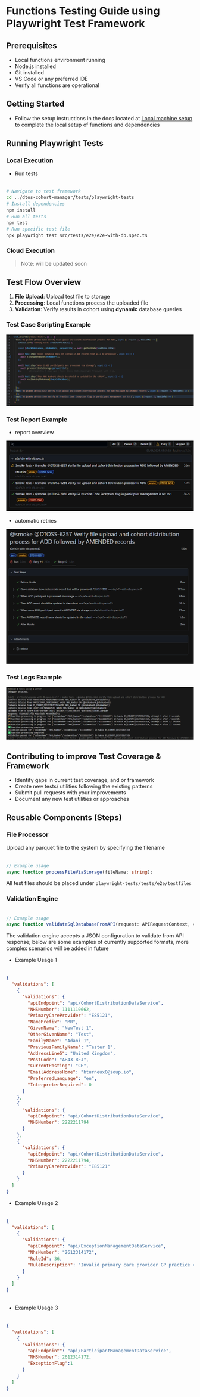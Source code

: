 # Functions Testing Guide using Playwright Test Framework

## Prerequisites

- Local functions environment running
- Node.js installed
- Git installed
- VS Code or any preferred IDE
- Verify all functions are operational

## Getting Started

- Follow the setup instructions in the docs located at [Local machine setup](../../docs/user-guides/Local_machine_setup.md) to complete the local setup of functions and dependencies

## Running Playwright Tests

### Local Execution

- Run tests

```bash

# Navigate to test framework
cd ../dtos-cohort-manager/tests/playwright-tests
# Install dependencies
npm install
# Run all tests
npm test
# Run specific test file
npx playwright test src/tests/e2e/e2e-with-db.spec.ts

```

### Cloud Execution

>Note: will be updated soon

## Test Flow Overview

1. **File Upload**: Upload test file to storage
2. **Processing**: Local functions process the uploaded file
3. **Validation**: Verify results in cohort using **dynamic** database queries

### Test Case Scripting Example

![smoke test example](../../docs/assets/test-playwright-smoke-example.png)

### Test Report Example

- report overview

![default report](../../docs/assets/test-playwright-report-example.png)

- automatic retries

![automatic retries](../../docs/assets/test-playwright-automatic-retry-example.png)

### Test Logs Example

![test logs example](../../docs/assets/test-playwright-logs-example.png)

## Contributing to improve Test Coverage & Framework

- Identify gaps in current test coverage, and or framework
- Create new tests/ utilities following the existing patterns
- Submit pull requests with your improvements
- Document any new test utilities or approaches

## Reusable Components (Steps)

### File Processor

Upload any parquet file to the system by specifying the filename

```ts

// Example usage
async function processFileViaStorage(fileName: string);

```

All test files should be placed under `playwright-tests/tests/e2e/testfiles`

### Validation Engine

```ts

// Example usage
async function validateSqlDatabaseFromAPI(request: APIRequestContext, validations: any);

```

The validation engine accepts a JSON configuration to validate from API response; below are some examples of currently supported formats, more complex scenarios will be added in future

- Example Usage 1

```json

{
  "validations": [
    {
      "validations": {
        "apiEndpoint": "api/CohortDistributionDataService",
        "NHSNumber": 1111110662,
        "PrimaryCareProvider": "E85121",
        "NamePrefix": "MR",
        "GivenName": "NewTest 1",
        "OtherGivenName": "Test",
        "FamilyName": "Adani 1",
        "PreviousFamilyName": "Tester 1",
        "AddressLine5": "United Kingdom",
        "PostCode": "AB43 8FJ",
        "CurrentPosting": "CH",
        "EmailAddressHome": "bturneux0@soup.io",
        "PreferredLanguage": "en",
        "InterpreterRequired": 0
      }
    },
    {
      "validations": {
        "apiEndpoint": "api/CohortDistributionDataService",
        "NHSNumber": 2222211794
      }
    },
    {
      "validations": {
        "apiEndpoint": "api/CohortDistributionDataService",
        "NHSNumber": 2222211794,
        "PrimaryCareProvider": "E85121"
      }
    }
  ]
}


```

- Example Usage 2

```json

{
  "validations": [
    {
      "validations": {
        "apiEndpoint": "api/ExceptionManagementDataService",
        "NhsNumber": "2612314172",
        "RuleId": 36,
        "RuleDescription": "Invalid primary care provider GP practice code"
      }
    }
  ]
}



```

- Example Usage 3

```json

{
  "validations": [
    {
      "validations": {
        "apiEndpoint": "api/ParticipantManagementDataService",
        "NHSNumber": 2612314172,
        "ExceptionFlag":1
      }
    }
  ]
}


```
